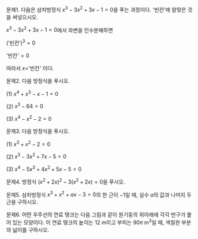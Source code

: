 
문제1. 다음은 삼차방정식 $x^3-3x^2+3x-1=0$을 푸는 과정이다. '빈칸'에 알맞은 것을 써넣으시오. 

$x^3-3x^2+3x-1=0$에서 좌변을 인수분해하면

$(\text{'빈칸'})^3=0$

'빈칸'$=0$

따라서 $x=$'빈칸' 이다.



문제2. 다음 방정식을 푸시오. 

(1) $x^4+x^3-x-1=0$

(2) $x^3-64=0$

(3) $x^4-x^2-2=0$



문제3. 다음 방정식을 푸시오.

(1) $x^3+x^2-2=0$

(2) $x^3-3x^2+7x-5=0$

(3) $x^4-5x^3+4x^2+5x-5=0$



문제4. 방정식 $(x^2+2x)^2-3(x^2+2x)=0$을 푸시오. 



문제5. 삼차방정식 $x^3+x^2+ax-3=0$의 한 근이 $-1$일 때, 실수 $a$의 값과 나머지 두 근을 구하시오. 



문제6. 어떤 우주선의 연료 탱크는 다음 그림과 같이 원기둥의 위아래에 각각 반구가 붙어 있는 모양이다. 이 연료 탱크의 놑이는 12 m이고 부피는 $90\pi$ m$^3$일 때, 색칠한 부분의 넓이를 구하시오.


